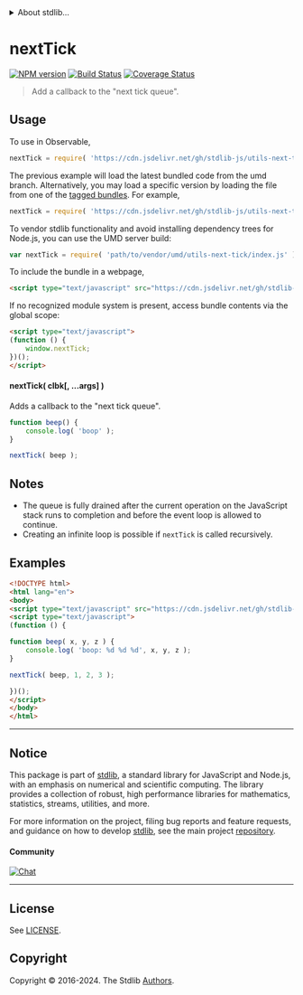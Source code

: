<!--

@license Apache-2.0

Copyright (c) 2020 The Stdlib Authors.

Licensed under the Apache License, Version 2.0 (the "License");
you may not use this file except in compliance with the License.
You may obtain a copy of the License at

   http://www.apache.org/licenses/LICENSE-2.0

Unless required by applicable law or agreed to in writing, software
distributed under the License is distributed on an "AS IS" BASIS,
WITHOUT WARRANTIES OR CONDITIONS OF ANY KIND, either express or implied.
See the License for the specific language governing permissions and
limitations under the License.

-->


<details>
  <summary>
    About stdlib...
  </summary>
  <p>We believe in a future in which the web is a preferred environment for numerical computation. To help realize this future, we've built stdlib. stdlib is a standard library, with an emphasis on numerical and scientific computation, written in JavaScript (and C) for execution in browsers and in Node.js.</p>
  <p>The library is fully decomposable, being architected in such a way that you can swap out and mix and match APIs and functionality to cater to your exact preferences and use cases.</p>
  <p>When you use stdlib, you can be absolutely certain that you are using the most thorough, rigorous, well-written, studied, documented, tested, measured, and high-quality code out there.</p>
  <p>To join us in bringing numerical computing to the web, get started by checking us out on <a href="https://github.com/stdlib-js/stdlib">GitHub</a>, and please consider <a href="https://opencollective.com/stdlib">financially supporting stdlib</a>. We greatly appreciate your continued support!</p>
</details>

# nextTick

[![NPM version][npm-image]][npm-url] [![Build Status][test-image]][test-url] [![Coverage Status][coverage-image]][coverage-url] <!-- [![dependencies][dependencies-image]][dependencies-url] -->

> Add a callback to the "next tick queue".



<section class="usage">

## Usage

To use in Observable,

```javascript
nextTick = require( 'https://cdn.jsdelivr.net/gh/stdlib-js/utils-next-tick@umd/browser.js' )
```
The previous example will load the latest bundled code from the umd branch. Alternatively, you may load a specific version by loading the file from one of the [tagged bundles](https://github.com/stdlib-js/utils-next-tick/tags). For example,

```javascript
nextTick = require( 'https://cdn.jsdelivr.net/gh/stdlib-js/utils-next-tick@v0.2.1-umd/browser.js' )
```

To vendor stdlib functionality and avoid installing dependency trees for Node.js, you can use the UMD server build:

```javascript
var nextTick = require( 'path/to/vendor/umd/utils-next-tick/index.js' )
```

To include the bundle in a webpage,

```html
<script type="text/javascript" src="https://cdn.jsdelivr.net/gh/stdlib-js/utils-next-tick@umd/browser.js"></script>
```

If no recognized module system is present, access bundle contents via the global scope:

```html
<script type="text/javascript">
(function () {
    window.nextTick;
})();
</script>
```

#### nextTick( clbk\[, ...args] )

Adds a callback to the "next tick queue".

```javascript
function beep() {
    console.log( 'boop' );
}

nextTick( beep );
```

</section>

<!-- /.usage -->

<section class="notes">

## Notes

-   The queue is fully drained after the current operation on the JavaScript stack runs to completion and before the event loop is allowed to continue.
-   Creating an infinite loop is possible if `nextTick` is called recursively.

</section>

<section class="examples">

## Examples

<!-- eslint no-undef: "error" -->

```html
<!DOCTYPE html>
<html lang="en">
<body>
<script type="text/javascript" src="https://cdn.jsdelivr.net/gh/stdlib-js/utils-next-tick@umd/browser.js"></script>
<script type="text/javascript">
(function () {

function beep( x, y, z ) {
    console.log( 'boop: %d %d %d', x, y, z );
}

nextTick( beep, 1, 2, 3 );

})();
</script>
</body>
</html>
```

</section>

<!-- /.examples -->

<!-- Section for related `stdlib` packages. Do not manually edit this section, as it is automatically populated. -->

<section class="related">

</section>

<!-- /.related -->

<!-- Section for all links. Make sure to keep an empty line after the `section` element and another before the `/section` close. -->


<section class="main-repo" >

* * *

## Notice

This package is part of [stdlib][stdlib], a standard library for JavaScript and Node.js, with an emphasis on numerical and scientific computing. The library provides a collection of robust, high performance libraries for mathematics, statistics, streams, utilities, and more.

For more information on the project, filing bug reports and feature requests, and guidance on how to develop [stdlib][stdlib], see the main project [repository][stdlib].

#### Community

[![Chat][chat-image]][chat-url]

---

## License

See [LICENSE][stdlib-license].


## Copyright

Copyright &copy; 2016-2024. The Stdlib [Authors][stdlib-authors].

</section>

<!-- /.stdlib -->

<!-- Section for all links. Make sure to keep an empty line after the `section` element and another before the `/section` close. -->

<section class="links">

[npm-image]: http://img.shields.io/npm/v/@stdlib/utils-next-tick.svg
[npm-url]: https://npmjs.org/package/@stdlib/utils-next-tick

[test-image]: https://github.com/stdlib-js/utils-next-tick/actions/workflows/test.yml/badge.svg?branch=v0.2.1
[test-url]: https://github.com/stdlib-js/utils-next-tick/actions/workflows/test.yml?query=branch:v0.2.1

[coverage-image]: https://img.shields.io/codecov/c/github/stdlib-js/utils-next-tick/main.svg
[coverage-url]: https://codecov.io/github/stdlib-js/utils-next-tick?branch=main

<!--

[dependencies-image]: https://img.shields.io/david/stdlib-js/utils-next-tick.svg
[dependencies-url]: https://david-dm.org/stdlib-js/utils-next-tick/main

-->

[chat-image]: https://img.shields.io/gitter/room/stdlib-js/stdlib.svg
[chat-url]: https://app.gitter.im/#/room/#stdlib-js_stdlib:gitter.im

[stdlib]: https://github.com/stdlib-js/stdlib

[stdlib-authors]: https://github.com/stdlib-js/stdlib/graphs/contributors

[umd]: https://github.com/umdjs/umd
[es-module]: https://developer.mozilla.org/en-US/docs/Web/JavaScript/Guide/Modules

[deno-url]: https://github.com/stdlib-js/utils-next-tick/tree/deno
[deno-readme]: https://github.com/stdlib-js/utils-next-tick/blob/deno/README.md
[umd-url]: https://github.com/stdlib-js/utils-next-tick/tree/umd
[umd-readme]: https://github.com/stdlib-js/utils-next-tick/blob/umd/README.md
[esm-url]: https://github.com/stdlib-js/utils-next-tick/tree/esm
[esm-readme]: https://github.com/stdlib-js/utils-next-tick/blob/esm/README.md
[branches-url]: https://github.com/stdlib-js/utils-next-tick/blob/main/branches.md

[stdlib-license]: https://raw.githubusercontent.com/stdlib-js/utils-next-tick/main/LICENSE

</section>

<!-- /.links -->
